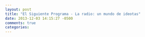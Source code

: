 ```yaml
---
layout: post
title: "El Siguiente Programa - La radio: un mundo de ideotas"
date: 2013-12-03 14:15:27 -0500
comments: true
categories: 
---
```

